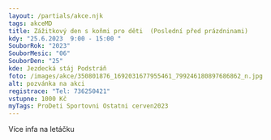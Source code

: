 ```yaml
---
layout: /partials/akce.njk
tags: akceMD
title: Zážitkový den s koňmi pro děti  (Poslední před prázdninami)
kdy: "25.6.2023  9:00 - 15:00 "
SouborRok: "2023"
SouborMesic: "06"
SouborDen: "25"
kde: Jezdecká stáj Podstráň
foto: /images/akce/350801876_1692031677955461_799246180897686862_n.jpg
alt: pozvánka na akci
registrace: "Tel: 736250421"
vstupne: 1000 Kč
myTags: ProDeti Sportovni Ostatni cerven2023
---
```

V﻿íce infa na letáčku